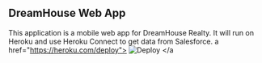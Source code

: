 DreamHouse Web App
------------------

This application is a mobile web app for DreamHouse Realty. It will run on Heroku and use Heroku Connect to get data from Salesforce.
a href="https://heroku.com/deploy">
  <img src="https://www.herokucdn.com/deploy/button.svg" alt="Deploy">
</a 
